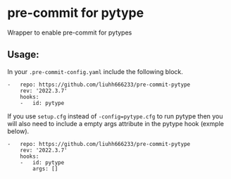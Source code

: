 # pre-commit for pytype

Wrapper to enable pre-commit for pytypes

## Usage:

In your `.pre-commit-config.yaml` include the following block.

```
-   repo: https://github.com/liuhh666233/pre-commit-pytype
    rev: '2022.3.7'
    hooks:
    -   id: pytype
```

If you use `setup.cfg` instead of `-config=pytype.cfg` to run pytype then you will also need to include a empty args attribute in the pytype hook (exmple below).

```
-   repo: https://github.com/liuhh666233/pre-commit-pytype
    rev: '2022.3.7'
    hooks:
    -   id: pytype
        args: []
```
